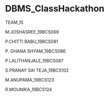 # DBMS_ClassHackathon

TEAM_15

M.JOSHASREE_19BCS069

P.CHITTI BABU_19BCS081

P. GHANA SHYAM_19BCS086

P.LALITHANJALE_19BCS087

S.PRANAY SAI TEJA_19BCS102

M.ANUPAMA_19BCS123

R.MOUNIKA_19BCS124
